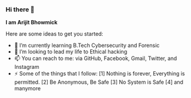 ### Hi there 👋


**I am Arijit Bhowmick**

Here are some ideas to get you started:

- 🌱 I’m currently learning B.Tech Cybersecurity and Forensic
- 🤔 I’m looking to lead my life to Ethical hacking
- 📫 You can reach to me: via GitHub, Facebook, Gmail, Twitter, and Instagram 
- ⚡ Some of the things that I follow: [1] Nothing is forever, Everything is permitted.
                                       [2] Be Anonymous, Be Safe
                                       [3] No System is Safe
                                       [4] and manymore

